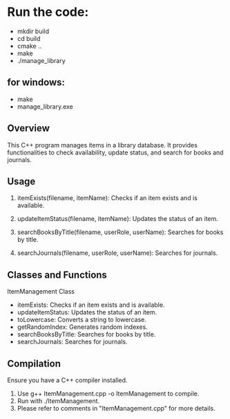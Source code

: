 # Run the code:
- mkdir build
- cd build
- cmake ..
- make
- ./manage_library


## for windows:
- make
- manage_library.exe


## Overview

This C++ program manages items in a library database. 
It provides functionalities to check availability, update status, and search for books and journals.

## Usage
1) itemExists(filename, itemName): Checks if an item exists and is available.

2) updateItemStatus(filename, itemName): Updates the status of an item.

3) searchBooksByTitle(filename, userRole, userName): Searches for books by title.

4) searchJournals(filename, userRole, userName): Searches for journals.

## Classes and Functions
ItemManagement Class

- itemExists: Checks if an item exists and is available.
- updateItemStatus: Updates the status of an item.
- toLowercase: Converts a string to lowercase.
- getRandomIndex: Generates random indexes.
- searchBooksByTitle: Searches for books by title.
- searchJournals: Searches for journals.
## Compilation

Ensure you have a C++ compiler installed.

1) Use g++ ItemManagement.cpp -o ItemManagement to compile.
2) Run with ./ItemManagement.
3) Please refer to comments in "ItemManagement.cpp" for more details.


